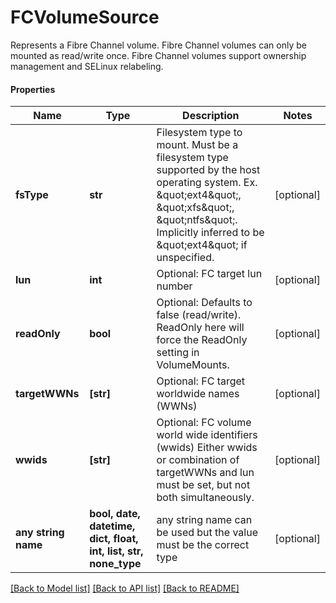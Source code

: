 # FCVolumeSource

Represents a Fibre Channel volume. Fibre Channel volumes can only be mounted as read/write once. Fibre Channel volumes support ownership management and SELinux relabeling.

#### Properties
Name | Type | Description | Notes
------------ | ------------- | ------------- | -------------
**fsType** | **str** | Filesystem type to mount. Must be a filesystem type supported by the host operating system. Ex. \&quot;ext4\&quot;, \&quot;xfs\&quot;, \&quot;ntfs\&quot;. Implicitly inferred to be \&quot;ext4\&quot; if unspecified. | [optional] 
**lun** | **int** | Optional: FC target lun number | [optional] 
**readOnly** | **bool** | Optional: Defaults to false (read/write). ReadOnly here will force the ReadOnly setting in VolumeMounts. | [optional] 
**targetWWNs** | **[str]** | Optional: FC target worldwide names (WWNs) | [optional] 
**wwids** | **[str]** | Optional: FC volume world wide identifiers (wwids) Either wwids or combination of targetWWNs and lun must be set, but not both simultaneously. | [optional] 
**any string name** | **bool, date, datetime, dict, float, int, list, str, none_type** | any string name can be used but the value must be the correct type | [optional]

[[Back to Model list]](../README.md#documentation-for-models) [[Back to API list]](../README.md#documentation-for-api-endpoints) [[Back to README]](../README.md)

